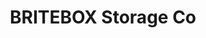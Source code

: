 ---
title: "BRITEBOX Storage Co"
url: /saskatoon/britebox-storage-co-wanuskewin-road-7/
shop: storage rental
---